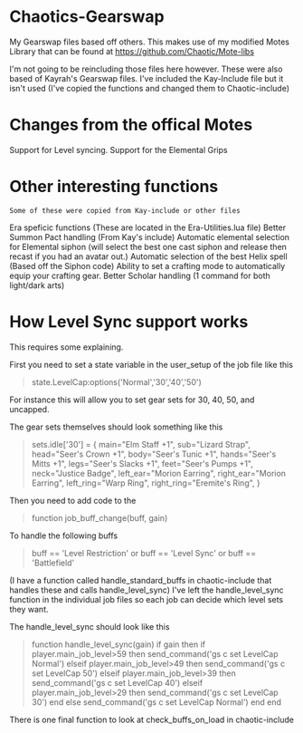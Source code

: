 # Chaotics-Gearswap
My Gearswap files based off others.
This makes use of my modified Motes Library that can be found at https://github.com/Chaotic/Mote-libs

I'm not going to be reincluding those files here however.
These were also based of Kayrah's Gearswap files.  I've included the Kay-Include file but it isn't used (I've copied the functions and changed them to Chaotic-include)

# Changes from the offical Motes
Support for Level syncing.
Support for the Elemental Grips

# Other interesting functions
    Some of these were copied from Kay-include or other files

Era speficic functions (These are located in the Era-Utilities.lua file)
Better Summon Pact handling (From Kay's include)
Automatic elemental selection for Elemental siphon (will select the best one cast siphon and release then recast if you had an avatar out.)
Automatic selection of the best Helix spell (Based off the Siphon code)
Ability to set a crafting mode to automatically equip your crafting gear.
Better Scholar handling (1 command for both light/dark arts)



# How Level Sync support works
This requires some explaining.

First you need to set a state variable in the user_setup of the job file like this

> state.LevelCap:options('Normal','30','40','50')

For instance this will allow you to set gear sets for 30, 40, 50, and uncapped.

The gear sets themselves should look something like this
>   sets.idle['30'] = {
>    main="Elm Staff +1",
>    sub="Lizard Strap",
>    head="Seer's Crown +1",
>    body="Seer's Tunic +1",
>    hands="Seer's Mitts +1",
>    legs="Seer's Slacks +1",
>    feet="Seer's Pumps +1",
>    neck="Justice Badge",
>    left_ear="Morion Earring",
>    right_ear="Morion Earring",
>    left_ring="Warp Ring",
>    right_ring="Eremite's Ring",
>  }

Then you need to add code to the 
> function job_buff_change(buff, gain)

To handle the following buffs 
> buff == 'Level Restriction' or buff == 'Level Sync' or buff == 'Battlefield' 

(I have a function called handle_standard_buffs in chaotic-include that handles these and calls handle_level_sync)
I've left the handle_level_sync function in the individual job files so each job can decide which level sets they want.

The handle_level_sync should look like this
> function handle_level_sync(gain)
>   if gain then
>     if player.main_job_level>59 then
>       send_command('gs c set LevelCap Normal')
>     elseif player.main_job_level>49 then
>       send_command('gs c set LevelCap 50')
>     elseif player.main_job_level>39 then
>       send_command('gs c set LevelCap 40')
>     elseif player.main_job_level>29 then
>       send_command('gs c set LevelCap 30')
>       end
>   else
>     send_command('gs c set LevelCap Normal')
>   end
> end

There is one final function to look at check_buffs_on_load in chaotic-include